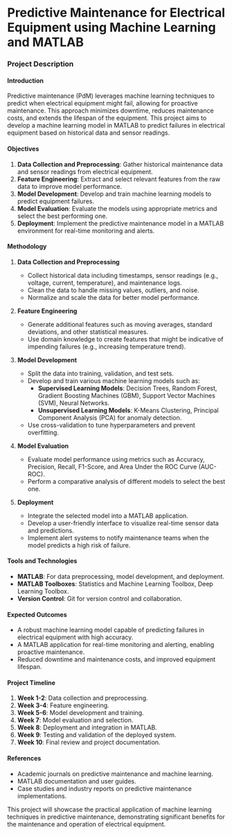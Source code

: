 # Predictive Maintenance for Electrical Equipment using Machine Learning and MATLAB

### Project Description

#### Introduction
Predictive maintenance (PdM) leverages machine learning techniques to predict when electrical equipment might fail, allowing for proactive maintenance. This approach minimizes downtime, reduces maintenance costs, and extends the lifespan of the equipment. This project aims to develop a machine learning model in MATLAB to predict failures in electrical equipment based on historical data and sensor readings.

#### Objectives
1. **Data Collection and Preprocessing**: Gather historical maintenance data and sensor readings from electrical equipment.
2. **Feature Engineering**: Extract and select relevant features from the raw data to improve model performance.
3. **Model Development**: Develop and train machine learning models to predict equipment failures.
4. **Model Evaluation**: Evaluate the models using appropriate metrics and select the best performing one.
5. **Deployment**: Implement the predictive maintenance model in a MATLAB environment for real-time monitoring and alerts.

#### Methodology

1. **Data Collection and Preprocessing**
    - Collect historical data including timestamps, sensor readings (e.g., voltage, current, temperature), and maintenance logs.
    - Clean the data to handle missing values, outliers, and noise.
    - Normalize and scale the data for better model performance.

2. **Feature Engineering**
    - Generate additional features such as moving averages, standard deviations, and other statistical measures.
    - Use domain knowledge to create features that might be indicative of impending failures (e.g., increasing temperature trend).

3. **Model Development**
    - Split the data into training, validation, and test sets.
    - Develop and train various machine learning models such as:
        - **Supervised Learning Models**: Decision Trees, Random Forest, Gradient Boosting Machines (GBM), Support Vector Machines (SVM), Neural Networks.
        - **Unsupervised Learning Models**: K-Means Clustering, Principal Component Analysis (PCA) for anomaly detection.
    - Use cross-validation to tune hyperparameters and prevent overfitting.

4. **Model Evaluation**
    - Evaluate model performance using metrics such as Accuracy, Precision, Recall, F1-Score, and Area Under the ROC Curve (AUC-ROC).
    - Perform a comparative analysis of different models to select the best one.

5. **Deployment**
    - Integrate the selected model into a MATLAB application.
    - Develop a user-friendly interface to visualize real-time sensor data and predictions.
    - Implement alert systems to notify maintenance teams when the model predicts a high risk of failure.

#### Tools and Technologies
- **MATLAB**: For data preprocessing, model development, and deployment.
- **MATLAB Toolboxes**: Statistics and Machine Learning Toolbox, Deep Learning Toolbox.
- **Version Control**: Git for version control and collaboration.

#### Expected Outcomes
- A robust machine learning model capable of predicting failures in electrical equipment with high accuracy.
- A MATLAB application for real-time monitoring and alerting, enabling proactive maintenance.
- Reduced downtime and maintenance costs, and improved equipment lifespan.

#### Project Timeline
1. **Week 1-2**: Data collection and preprocessing.
2. **Week 3-4**: Feature engineering.
3. **Week 5-6**: Model development and training.
4. **Week 7**: Model evaluation and selection.
5. **Week 8**: Deployment and integration in MATLAB.
6. **Week 9**: Testing and validation of the deployed system.
7. **Week 10**: Final review and project documentation.

#### References
- Academic journals on predictive maintenance and machine learning.
- MATLAB documentation and user guides.
- Case studies and industry reports on predictive maintenance implementations.

This project will showcase the practical application of machine learning techniques in predictive maintenance, demonstrating significant benefits for the maintenance and operation of electrical equipment.
